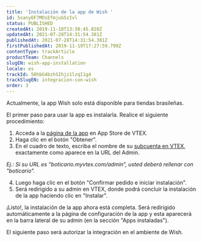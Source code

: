 ```yaml
---
title: 'Instalación de la app de Wish '
id: 5sany6F7MOsEfmjuG5zIvl
status: PUBLISHED
createdAt: 2019-11-18T13:38:45.828Z
updatedAt: 2021-07-28T14:31:54.381Z
publishedAt: 2021-07-28T14:31:54.381Z
firstPublishedAt: 2019-11-19T17:27:59.799Z
contentType: trackArticle
productTeam: Channels
slugEN: wish-app-installation
locale: es
trackId: 50hbG4bzhSIhjz1lzqI1g4
trackSlugEN: integracion-con-wish
order: 3
---
```


Actualmente, la app Wish solo está disponible para tiendas brasileñas.

El primer paso para usar la app es instalarla. Realice el siguiente procedimiento:

  1. Acceda a la [página de la app](https://apps.vtex.com/vtex-wish-ui/p) en App Store de VTEX. 
  2. Haga clic en el botón "Obtener".
  3. En el cuadro de texto, escriba el nombre de su [subcuenta en VTEX](https://help.vtex.com/es/tutorial/o-que-e-store-name--3gh9mTNeMgs6Qe44e8IqQK), exactamente como aparece en la URL del Admin.

  _Ej.: Si su URL es “boticario.myvtex.com/admin”, usted deberá rellenar con "boticario"._

  4. Luego haga clic en el botón "Confirmar pedido e iniciar instalación".
  5. Será redirigido a su admin en VTEX, donde podrá concluir la instalación de la app haciendo clic en "Instalar".

¡Listo!, la instalación de la app ahora está completa. Será redirigido automáticamente a la página de configuración de la app y esta aparecerá en la barra lateral de su admin (en la sección "Apps instaladas").

El siguiente paso será autorizar la integración en el ambiente de Wish.

